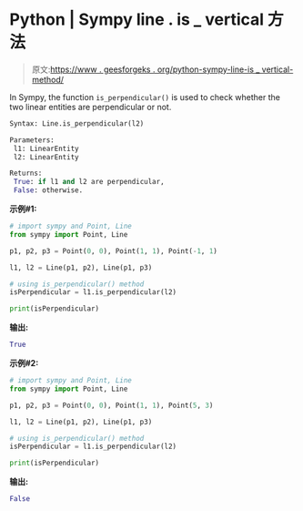 # Python | Sympy line . is _ vertical 方法

> 原文:[https://www . geesforgeks . org/python-sympy-line-is _ vertical-method/](https://www.geeksforgeeks.org/python-sympy-line-is_perpendicular-method/)

In Sympy, the function `is_perpendicular()` is used to check whether the two linear entities are perpendicular or not.

```py
Syntax: Line.is_perpendicular(l2)

Parameters:
 l1: LinearEntity
 l2: LinearEntity

Returns:
 True: if l1 and l2 are perpendicular,
 False: otherwise.
```

**示例#1:**

```py
# import sympy and Point, Line
from sympy import Point, Line

p1, p2, p3 = Point(0, 0), Point(1, 1), Point(-1, 1)

l1, l2 = Line(p1, p2), Line(p1, p3)

# using is_perpendicular() method
isPerpendicular = l1.is_perpendicular(l2)

print(isPerpendicular)
```

**输出:**

```py
True
```

**示例#2:**

```py
# import sympy and Point, Line
from sympy import Point, Line

p1, p2, p3 = Point(0, 0), Point(1, 1), Point(5, 3)

l1, l2 = Line(p1, p2), Line(p1, p3)

# using is_perpendicular() method
isPerpendicular = l1.is_perpendicular(l2)

print(isPerpendicular)
```

**输出:**

```py
False
```